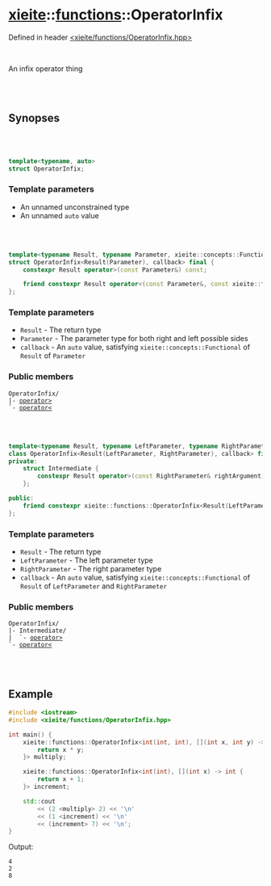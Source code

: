 # [xieite](../../README.md)::[functions](../functions.md)::OperatorInfix
Defined in header [<xieite/functions/OperatorInfix.hpp>](../../include/xieite/functions/OperatorInfix.hpp)

<br/>

An infix operator thing

<br/><br/>

## Synopses

<br/><br/>

```cpp
template<typename, auto>
struct OperatorInfix;
```
### Template parameters
- An unnamed unconstrained type
- An unnamed `auto` value

<br/><br/>

```cpp
template<typename Result, typename Parameter, xieite::concepts::Functional<Result(Parameter)> auto callback>
struct OperatorInfix<Result(Parameter), callback> final {
	constexpr Result operator>(const Parameter&) const;

	friend constexpr Result operator<(const Parameter&, const xieite::functions::OperatorInfix<Result(Parameter), callback>&);
};
```
### Template parameters
- `Result` - The return type
- `Parameter` - The parameter type for both right and left possible sides
- `callback` - An `auto` value, satisfying `xieite::concepts::Functional` of `Result` of `Parameter`
### Public members
<pre><code>OperatorInfix/
|- <a href="./OperatorInfix1/operatorMore.md">operator></a>
`- <a href="./OperatorInfix1/operatorLess.md">operator<</a>
</code></pre>

<br/><br/>

```cpp
template<typename Result, typename LeftParameter, typename RightParameter, xieite::concepts::Functional<Result(LeftParameter, RightParameter)> auto callback>
class OperatorInfix<Result(LeftParameter, RightParameter), callback> final {
private:
	struct Intermediate {
		constexpr Result operator>(const RightParameter& rightArgument) const;
	};

public:
	friend constexpr xieite::functions::OperatorInfix<Result(LeftParameter, RightParameter), callback>::Intermediate operator<(const LeftParameter&, const xieite::functions::OperatorInfix<Result(LeftParameter, RightParameter), callback>&);
};
```
### Template parameters
- `Result` - The return type
- `LeftParameter` - The left parameter type
- `RightParameter` - The right parameter type
- `callback` - An `auto` value, satisfying `xieite::concepts::Functional` of `Result` of `LeftParameter` and `RightParameter`
### Public members
<pre><code>OperatorInfix/
|- Intermediate/
|  `- <a href="./OperatorInfix2/Intermediate/operatorMore.md">operator></a>
`- <a href="./OperatorInfix2/operatorLess.md">operator<</a>
</code></pre>

<br/><br/>

## Example
```cpp
#include <iostream>
#include <xieite/functions/OperatorInfix.hpp>

int main() {
	xieite::functions::OperatorInfix<int(int, int), [](int x, int y) -> int {
		return x * y;
	}> multiply;

	xieite::functions::OperatorInfix<int(int), [](int x) -> int {
		return x + 1;
	}> increment;

	std::cout
		<< (2 <multiply> 2) << '\n'
		<< (1 <increment) << '\n'
		<< (increment> 7) << '\n';
}
```
Output:
```
4
2
8
```
